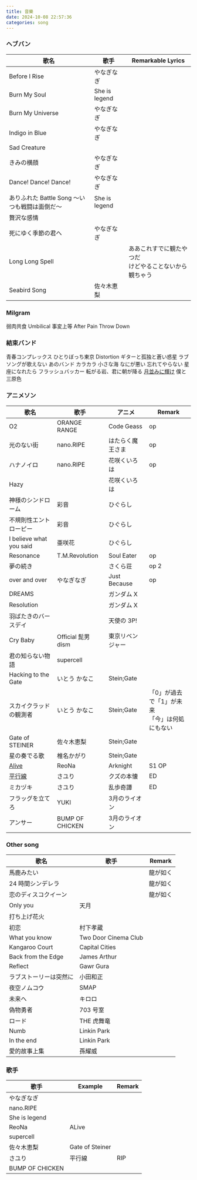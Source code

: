 ```yaml
---
title: 音樂
date: 2024-10-08 22:57:36
categories: song
---
```


### ヘブバン

| 歌名                                          | 歌手          | Remarkable Lyrics                                          |
| --------------------------------------------- | ------------- | ---------------------------------------------------------- |
| Before I Rise                                 | やなぎなぎ    |                                                            |
| Burn My Soul                                  | She is legend |                                                            |
| Burn My Universe                              | やなぎなぎ    |                                                            |
| Indigo in Blue                                | やなぎなぎ    |                                                            |
| Sad Creature                                  |               |                                                            |
| きみの横顔                                    | やなぎなぎ    |
| Dance! Dance! Dance!                          | やなぎなぎ    |
| ありふれた Battle Song ～いつも戦闘は面倒だ～ | She is legend |
| 贅沢な感情                                    |
| 死にゆく季節の君へ                            | やなぎなぎ    |
| Long Long Spell                               |               | ああこれすでに観たやつだ <br> けどやることないから観ちゃう |
| Seabird Song                                  | 佐々木恵梨    |                                                            |

### Milgram

弱肉共食
Umbilical
事変上等
After Pain
Throw Down

### 結束バンド

青春コンプレックス
ひとりぼっち東京
Distortion
ギターと孤独と蒼い惑星
ラブソングが歌えない
あのバンド
カラカラ
小さな海
なにが悪い
忘れてやらない
星座になれたら
フラッシュバッカー
転がる岩、君に朝が降る
[月並みに輝け](https://www.youtube.com/watch?v=anCp-VnUQtM)
僕と三原色

### アニメソン

| 歌名                                                  | 歌手               | アニメ           | Remark                                            |
| ----------------------------------------------------- | ------------------ | ---------------- | ------------------------------------------------- |
| O2                                                    | ORANGE RANGE       | Code Geass       | op                                                |
| 光のない街                                            | nano.RIPE          | はたらく魔王さま | op                                                |
| ハナノイロ                                            | nano.RIPE          | 花咲くいろは     | op                                                |
| Hazy                                                  |                    | 花咲くいろは     |                                                   |
| 神様のシンドローム                                    | 彩音               | ひぐらし         |                                                   |
| 不規則性エントローピー                                | 彩音               | ひぐらし         |                                                   |
| I believe what you said                               | 亜咲花             | ひぐらし         |                                                   |
| Resonance                                             | T.M.Revolution     | Soul Eater       | op                                                |
| 夢の続き                                              |                    | さくら荘         | op 2                                              |
| over and over                                         | やなぎなぎ         | Just Because     | op                                                |
| DREAMS                                                |                    | ガンダム X       |
| Resolution                                            |                    | ガンダム X       |
| 羽ばたきのバースデイ                                  |                    | 天使の 3P!       |
| Cry Baby                                              | Official 髭男 dism | 東京リベンジャー |
| 君の知らない物語                                      | supercell          |                  |
| Hacking to the Gate                                   | いとう かなこ      | Stein;Gate       |
| スカイクラッドの観測者                                | いとう かなこ      | Stein;Gate       | 「0」が過去で「1」が未来 <br>「今」は何処にもない |
| Gate of STEINER                                       | 佐々木恵梨         | Stein;Gate       |
| 星の奏でる歌                                          | 椎名かがり         | Stein;Gate       |                                                   |
| [Alive](https://www.youtube.com/watch?v=7jqVuqVQvvA)  | ReoNa              | Arknight         | S1 OP                                             |
| [平行線](https://www.youtube.com/watch?v=kKOkybfh9bE) | さユり             | クズの本懐       | ED                                                |
| ミカヅキ                                              | さユり             | 乱歩奇譚         | ED                                                |
| フラッグを立てろ                                      | YUKI               | 3月のライオン   |
| アンサー                                              | BUMP OF CHICKEN    | 3月のライオン   |

### Other song

| 歌名                   | 歌手                 | Remark   |
| ---------------------- | -------------------- | -------- |
| 馬鹿みたい             |                      | 龍が如く |
| 24 時間シンデレラ      |                      | 龍が如く |
| 恋のディスコクイーン   |                      | 龍が如く |
| Only you               | 天月                 |          |
| 打ち上げ花火           |                      |          |
| 初恋                   | 村下孝蔵             |          |
| What you know          | Two Door Cinema Club |          |
| Kangaroo Court         | Capital Cities       |          |
| Back from the Edge     | James Arthur         |          |
| Reflect                | Gawr Gura            |          |
| ラブストーリーは突然に | 小田和正             |          |
| 夜空ノムコウ           | SMAP                 |          |
| 未来へ                 | キロロ               |          |
| 偽物勇者               | 703 号室             |
| ロード                 | THE 虎舞竜           |
| Numb                   | Linkin Park          |          |
| In the end             | Linkin Park          |          |
| 愛的故事上集           | 孫耀威               |          |

### 歌手

| 歌手          | Example         | Remark |
| ------------- | --------------- | ------ |
| やなぎなぎ    |                 |
| nano.RIPE     |                 |
| She is legend |                 |
| ReoNa         | ALive           |
| supercell     |                 |
| 佐々木恵梨    | Gate of Steiner |
| さユり        | 平行線          | RIP    |
|BUMP OF CHICKEN|
